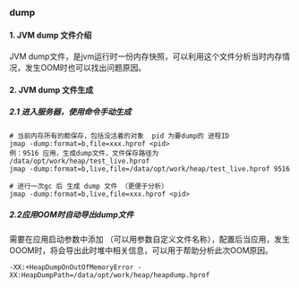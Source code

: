 ### dump

#### 1.  JVM dump 文件介绍

JVM dump文件，是jvm运行时一份内存快照，可以利用这个文件分析当时内存情况，发生OOM时也可以找出问题原因。

#### 2.  JVM dump 文件生成

#####  2.1 进入服务器，使用命令手动生成

```
# 当前内存所有的都保存，包括没活着的对象  pid 为要dump的 进程ID
jmap -dump:format=b,file=xxx.hprof <pid>
例：9516 应用，生成dump文件，文件保存路径为 /data/opt/work/heap/test_live.hprof
jmap -dump:format=b,live,file=/data/opt/work/heap/test_live.hprof 9516

# 进行一次gc 后 生成 dump 文件 （更便于分析）
jmap -dump:format=b,live,file=xxx.hprof <pid>
```

##### 2.2应用OOM时自动导出dump文件

需要在应用启动参数中添加 （可以用参数自定义文件名称），配置后当应用，发生OOOM时，将会导出此时堆中相关信息，可以用于帮助分析此次OOM原因。

```
-XX:+HeapDumpOnOutOfMemoryError -XX:HeapDumpPath=/data/opt/work/heap/heapdump.hprof
```

